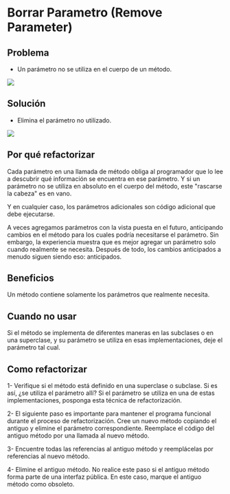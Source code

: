 # Borrar Parametro (Remove Parameter)

## Problema
* Un parámetro no se utiliza en el cuerpo de un método.

![](https://refactoring.guru/images/refactoring/diagrams/Remove%20Parameter%20-%20Before.png)

## Solución
* Elimina el parámetro no utilizado.

![](https://refactoring.guru/images/refactoring/diagrams/Remove%20Parameter%20-%20After.png)

## Por qué refactorizar
Cada parámetro en una llamada de método obliga al programador que lo lee a descubrir qué información se encuentra en ese parámetro. Y si un parámetro no se utiliza en absoluto en el cuerpo del método, este "rascarse la cabeza" es en vano.

Y en cualquier caso, los parámetros adicionales son código adicional que debe ejecutarse.

A veces agregamos parámetros con la vista puesta en el futuro, anticipando cambios en el método para los cuales podría necesitarse el parámetro. Sin embargo, la experiencia muestra que es mejor agregar un parámetro solo cuando realmente se necesita. Después de todo, los cambios anticipados a menudo siguen siendo eso: anticipados.

## Beneficios

Un método contiene solamente los parámetros que realmente necesita.

## Cuando no usar

Si el método se implementa de diferentes maneras en las subclases o en una superclase, y su parámetro se utiliza en esas implementaciones, deje el parámetro tal cual.

## Como refactorizar

1- Verifique si el método está definido en una superclase o subclase. Si es así, ¿se utiliza el parámetro allí? Si el parámetro se utiliza en una de estas implementaciones, posponga esta técnica de refactorización.

2- El siguiente paso es importante para mantener el programa funcional durante el proceso de refactorización. Cree un nuevo método copiando el antiguo y elimine el parámetro correspondiente. Reemplace el código del antiguo método por una llamada al nuevo método.

3- Encuentre todas las referencias al antiguo método y reemplácelas por referencias al nuevo método.

4- Elimine el antiguo método. No realice este paso si el antiguo método forma parte de una interfaz pública. En este caso, marque el antiguo método como obsoleto.